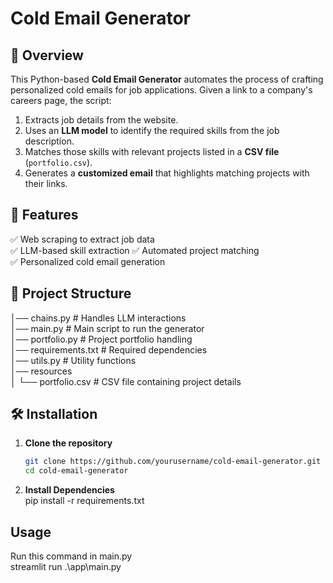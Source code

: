 # Cold Email Generator  

## 📌 Overview  
This Python-based **Cold Email Generator** automates the process of crafting personalized cold emails for job applications. Given a link to a company's careers page, the script:  
1. Extracts job details from the website.  
2. Uses an **LLM model** to identify the required skills from the job description.  
3. Matches those skills with relevant projects listed in a **CSV file** (`portfolio.csv`).  
4. Generates a **customized email** that highlights matching projects with their links.  

## 🚀 Features  
✅ Web scraping to extract job data  
✅ LLM-based skill extraction
✅ Automated project matching  
✅ Personalized cold email generation  

## 📂 Project Structure  
│── chains.py # Handles LLM interactions   
│── main.py # Main script to run the generator   
│── portfolio.py # Project portfolio handling   
│── requirements.txt # Required dependencies   
│── utils.py # Utility functions   
│── resources  
│ └── portfolio.csv # CSV file containing project details


## 🛠 Installation  
1. **Clone the repository**     
   ```bash   
   git clone https://github.com/yourusername/cold-email-generator.git
   cd cold-email-generator
2. **Install Dependencies**      
   pip install -r requirements.txt

## Usage
  Run this command in main.py     
  streamlit run .\app\main.py
